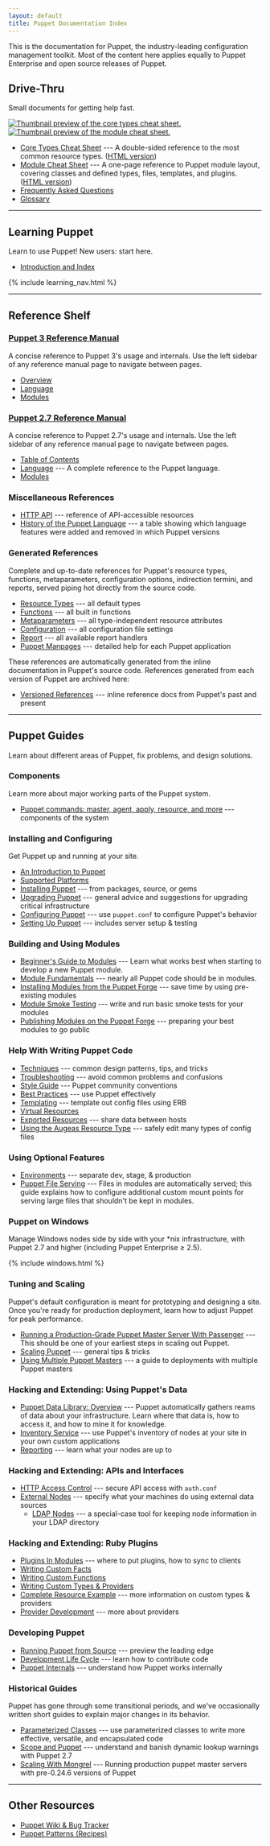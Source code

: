 ```yaml
---
layout: default
title: Puppet Documentation Index
---
```


This is the documentation for Puppet, the industry-leading configuration management toolkit. Most of the content here applies equally to Puppet Enterprise and open source releases of Puppet.

Drive-Thru
----------

Small documents for getting help fast.

<a href="/puppet_core_types_cheatsheet.pdf"><img src="/images/puppet_core_types_cheatsheet_thumbnail.png" alt="Thumbnail preview of the core types cheat sheet."></a> <a href="/module_cheat_sheet.pdf"><img src="/images/module_cheat_sheet_thumbnail.png" alt="Thumbnail preview of the module cheat sheet."></a>

* [Core Types Cheat Sheet](/puppet_core_types_cheatsheet.pdf) --- A double-sided reference to the most common resource types. ([HTML version](http://projects.puppetlabs.com/projects/puppet/wiki/Core_Types_Cheat_Sheet/))
* [Module Cheat Sheet](/module_cheat_sheet.pdf) --- A one-page reference to Puppet module layout, covering classes and defined types, files, templates, and plugins. ([HTML version](/module_cheat_sheet.html))
* [Frequently Asked Questions](/guides/faq.html)
* [Glossary](/references/glossary.html)

* * *

Learning Puppet
---------------

Learn to use Puppet! New users: start here.

* [Introduction and Index](/learning/)

{% include learning_nav.html %}

* * *

Reference Shelf
---------------

### [Puppet 3 Reference Manual](/puppet/3/reference)

A concise reference to Puppet 3's usage and internals. Use the left sidebar of any reference manual page to navigate between pages.

- [Overview](/puppet/3/reference)
- [Language](/puppet/3/reference/lang_summary.html)
- [Modules](/puppet/3/reference/modules_fundamentals.html)


### [Puppet 2.7 Reference Manual](/puppet/2.7/reference)

A concise reference to Puppet 2.7's usage and internals. Use the left sidebar of any reference manual page to navigate between pages.

- [Table of Contents](/puppet/2.7/reference)
- [Language](/puppet/2.7/reference/lang_summary.html) --- A complete reference to the Puppet language.
- [Modules](/puppet/2.7/reference/modules_fundamentals.html)


### Miscellaneous References

* [HTTP API](/guides/rest_api.html) --- reference of API-accessible resources
* [History of the Puppet Language](/guides/language_history.html) --- a table showing which language features were added and removed in which Puppet versions

### Generated References

Complete and up-to-date references for Puppet's resource types, functions, metaparameters, configuration options, indirection termini, and reports, served piping hot directly from the source code.

* [Resource Types](/references/stable/type.html) --- all default types
* [Functions](/references/stable/function.html) --- all built in functions
* [Metaparameters](/references/stable/metaparameter.html) --- all type-independent resource attributes
* [Configuration](/references/stable/configuration.html) --- all configuration file settings
* [Report](/references/stable/report.html) --- all available report handlers
* [Puppet Manpages](/references/stable/man/) --- detailed help for each Puppet application

These references are automatically generated from the inline documentation in Puppet's source code. References generated from each version of Puppet are archived here:

* [Versioned References](/references/) --- inline reference docs from Puppet's past and present

* * *

Puppet Guides
-------------

Learn about different areas of Puppet, fix problems, and design solutions.

### Components

Learn more about major working parts of the Puppet system.

* [Puppet commands: master, agent, apply, resource, and more](/guides/tools.html) --- components of the system

### Installing and Configuring

Get Puppet up and running at your site.

* [An Introduction to Puppet](/guides/introduction.html)
* [Supported Platforms](/guides/platforms.html)
* [Installing Puppet](/guides/installation.html) --- from packages, source, or gems
* [Upgrading Puppet](/guides/upgrading.html) --- general advice and suggestions for upgrading critical infrastructure
* [Configuring Puppet](/guides/configuring.html) --- use `puppet.conf` to configure Puppet's behavior
* [Setting Up Puppet](/guides/setting_up.html) --- includes server setup & testing

### Building and Using Modules

* [Beginner's Guide to Modules](/guides/module_guides/bgtm.html) --- Learn what works best when starting to develop a new Puppet module.
* [Module Fundamentals](/puppet/2.7/reference/modules_fundamentals.html) --- nearly all Puppet code should be in modules.
* [Installing Modules from the Puppet Forge](/puppet/2.7/reference/modules_installing.html) --- save time by using pre-existing modules
* [Module Smoke Testing](/guides/tests_smoke.html) --- write and run basic smoke tests for your modules
* [Publishing Modules on the Puppet Forge](/puppet/2.7/reference/modules_publishing.html) --- preparing your best modules to go public


### Help With Writing Puppet Code

* [Techniques](/guides/techniques.html) --- common design patterns, tips, and tricks
* [Troubleshooting](/guides/troubleshooting.html) --- avoid common problems and confusions
* [Style Guide](/guides/style_guide.html) --- Puppet community conventions
* [Best Practices](/guides/best_practices.html) --- use Puppet effectively
* [Templating](/guides/templating.html) --- template out config files using ERB
* [Virtual Resources](/guides/virtual_resources.html)
* [Exported Resources](/guides/exported_resources.html) --- share data between hosts
* [Using the Augeas Resource Type](/guides/augeas.html) --- safely edit many types of config files

### Using Optional Features

* [Environments](/guides/environment.html) --- separate dev, stage, & production
* [Puppet File Serving](/guides/file_serving.html) --- Files in modules are automatically served; this guide explains how to configure additional custom mount points for serving large files that shouldn't be kept in modules.

### Puppet on Windows

Manage Windows nodes side by side with your \*nix infrastructure, with Puppet 2.7 and higher (including Puppet Enterprise ≥ 2.5).

{% include windows.html %}

### Tuning and Scaling

Puppet's default configuration is meant for prototyping and designing a site. Once you're ready for production deployment, learn how to adjust Puppet for peak performance.

* [Running a Production-Grade Puppet Master Server With Passenger](/guides/passenger.html) --- This should be one of your earliest steps in scaling out Puppet.
* [Scaling Puppet](/guides/scaling.html) --- general tips & tricks
* [Using Multiple Puppet Masters](/guides/scaling_multiple_masters.html) --- a guide to deployments with multiple Puppet masters

### Hacking and Extending: Using Puppet's Data

* [Puppet Data Library: Overview](/guides/puppet_data_library.html) --- Puppet automatically gathers reams of data about your infrastructure. Learn where that data is, how to access it, and how to mine it for knowledge.
* [Inventory Service](/guides/inventory_service.html) --- use Puppet's inventory of nodes at your site in your own custom applications
* [Reporting](/guides/reporting.html) --- learn what your nodes are up to

### Hacking and Extending: APIs and Interfaces

* [HTTP Access Control](/guides/rest_auth_conf.html) --- secure API access with `auth.conf`
* [External Nodes](/guides/external_nodes.html) --- specify what your machines do using external data sources
    * [LDAP Nodes](/guides/ldap_nodes.html) --- a special-case tool for keeping node information in your LDAP directory

### Hacking and Extending: Ruby Plugins

* [Plugins In Modules](/guides/plugins_in_modules.html) --- where to put plugins, how to sync to clients
* [Writing Custom Facts](/guides/custom_facts.html)
* [Writing Custom Functions](/guides/custom_functions.html)
* [Writing Custom Types & Providers](/guides/custom_types.html)
* [Complete Resource Example](/guides/complete_resource_example.html) --- more information on custom types & providers
* [Provider Development](/guides/provider_development.html) --- more about providers

### Developing Puppet

* [Running Puppet from Source](/guides/from_source.html) --- preview the leading edge
* [Development Life Cycle](/guides/development_lifecycle.html) --- learn how to contribute code
* [Puppet Internals](/guides/puppet_internals.html) --- understand how
  Puppet works internally


### Historical Guides

Puppet has gone through some transitional periods, and we've occasionally written short guides to explain major changes in its behavior.

* [Parameterized Classes](/guides/parameterized_classes.html) --- use parameterized classes to write more effective, versatile, and encapsulated code
* [Scope and Puppet](/guides/scope_and_puppet.html) --- understand and banish dynamic lookup warnings with Puppet 2.7
* [Scaling With Mongrel](/guides/mongrel.html) --- Running production puppet master servers with pre-0.24.6 versions of Puppet


* * *

Other Resources
---------------

* [Puppet Wiki & Bug Tracker](http://projects.puppetlabs.com/)
* [Puppet Patterns (Recipes)](http://projects.puppetlabs.com/projects/puppet/wiki/Recipes)
